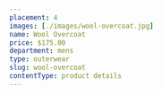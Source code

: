 ```yaml
---
placement: 4
images: [./images/wool-overcoat.jpg]
name: Wool Overcoat
price: $175.00
department: mens
type: outerwear
slug: wool-overcoat
contentType: product details
---
```

